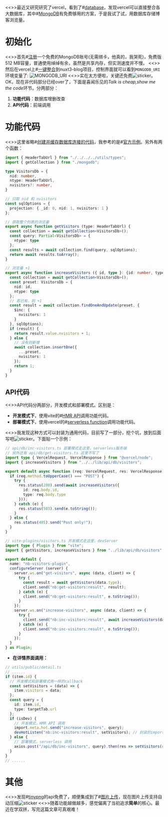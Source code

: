 <<>>最近又研究研究了vercel，看到了#[database](https://vercel.com/guides/using-databases-with-vercel#providers)，发现vercel可以直接整合各大数据库，其中#[MongoDB](https://www.mongodb.com/)有免费够用的方案，于是我试了试，用数据库存储博客浏览量。
# 初始化
<<>>首先#[注册](https://www.mongodb.com/cloud/atlas/register)一个免费的MongoDB账号(无需绑卡，他真的，我哭死)，免费版512 MB容量，普通使用绰绰有余，虽然是共享内存，但实测速度并不慢。
<<>>然后在vercel上#[一键整合](https://vercel.com/integrations/mongodbatlas)到nuxt3-blog项目，控制界面就可以看到`MONGODB_URI`环境变量了:
![MONGODB_URI](https://s2.loli.net/2022/11/18/xT2z8bFJORA1y5o.png)
<<>>实在太方便啦，关键还免费![sticker](yellow-face/23)。OK，现在非代码部分已经over了，下面是喜闻乐见的*Talk is cheap,show me the code*环节。分两部分：
1. **功能代码**：数据库增删改查
2. **API代码**：前端调用
# 功能代码
<<>>这里省略#[创建并缓存数据库连接的代码](https://github.com/yunyuyuan/nuxt3-blog/blob/master/lib/api/db/mongodb.ts)，我参考的是#[官方示例](https://github.com/vercel/mongodb-starter/blob/main/lib/mongodb.ts)。另外有两个函数：
```ts
import { HeaderTabUrl } from "./../../../utils/types";
import { getCollection } from "./mongodb";

type VisitorsDb = {
  nid: number,
  ntype: HeaderTabUrl,
  nvisitors?: number,
}

// 只取 nid 和 nvisitors
const sqlOptions = {
  projection: { _id: 0, nid: 1, nvisitors: 1 }
};

// 获取整个列表的浏览量
export async function getVisitors (type: HeaderTabUrl) {
  const collection = await getCollection<VisitorsDb>();
  const query: Partial<VisitorsDb> = {
    ntype: type
  };
  const results = await collection.find(query, sqlOptions);
  return await results.toArray();
}

// 浏览量 +1
export async function increaseVisitors ({ id, type }: {id: number, type: HeaderTabUrl}) {
  const collection = await getCollection<VisitorsDb>();
  const preset: VisitorsDb = {
    nid: id,
    ntype: type
  };
  // 若已有，则 +1
  const result = await collection.findOneAndUpdate(preset, {
    $inc: {
      nvisitors: 1
    }
  }, sqlOptions);
  if (result) {
    return result.value.nvisitors + 1;
  } else {
    // 没有则新增
    await collection.insertOne({
      ...preset,
      nvisitors: 1
    });
    return 1;
  }
}

```
## API代码
<<>>API代码分两部分，开发模式和部署模式。区别是：
  * **开发模式下**，使用vite的#[HMR API](https://vitejs.dev/guide/api-hmr.html)调用功能代码。
  * **部署模式下**，使用vercel的#[serverless function](https://vercel.com/docs/concepts/functions/serverless-functions)调用功能代码。

<<>>我发现这种方式可以封装为通用代码，目前写了一部分，挖个坑，放到后面写吧![sticker](aru/131)。下面贴一个示例：
```ts
// api/db/inc-visitors.ts 部署模式走这里，serverless服务端
// 另外还有 api/db/get-visitors.ts 这里不写了
import type { VercelRequest, VercelResponse } from "@vercel/node";
import { increaseVisitors } from "../../lib/api/db/visitors";

export default async function (req: VercelRequest, res: VercelResponse) {
  if (req.method.toUpperCase() === "POST") {
    try {
      res.status(200).send(await increaseVisitors({
        id: req.body.id,
        type: req.body.type
      }));
    } catch (e) {
      res.status(503).send(e.toString());
    }
  } else {
    res.status(405).send("Post only!");
  }
}

```
```ts
// vite-plugins/visitors.ts 开发模式走这里，devServer
import type { Plugin } from "vite";
import { getVisitors, increaseVisitors } from "../lib/api/db/visitors";

export default {
  name: "nb-visitors-plugin",
  configureServer (server) {
    server.ws.on("get-visitors", async (data, client) => {
      try {
        const result = await getVisitors(data.type);
        client.send("nb:get-visitors:result", result);
      } catch (e) {
        client.send("nb:get-visitors:result", e.toString());
      }
    });
    server.ws.on("increase-visitors", async (data, client) => {
      try {
        client.send("nb:inc-visitors:result", await increaseVisitors(data));
      } catch (e) {
        client.send("nb:inc-visitors:result", e.toString());
      }
    });
  }
} as Plugin;

```
* **在详情界面调用：**
```ts
// utils/public/detail.ts
// ......
if (item.id) {
  // 开发模式和部署模式用一样的callback
  const setVisitors = (data) => {
    item.visitors = data;
  };
  const query = {
    id: item.id,
    type: targetTab.url
  };
  if (isDev) {
    // 开发模式，HMR API 调用
    import.meta.hot.send("increase-visitors", query);
    devHotListen("nb:inc-visitors:result", setVisitors); // 封装的import.meta.hot.on，这里省略
  } else {
    // 部署模式，serverless 调用
    axios.post("/api/db/inc-visitors", query).then(res => setVisitors(res.data));
  }
}
// ......
```
# 其他
<<>>发现#[tinypng](https://tinypng.com/)的api免费了，顺便集成到了#[图片上传](https://github.com/yunyuyuan/nuxt3-blog/blob/master/api/smms/upload.ts)，现在图片上传支持自动压缩![sticker](yellow-face/28)
<<>>随着功能越做越多，感觉偏离了当初追求**简单**的核心。最近在学双拼，写完这篇文章可真艰难！
